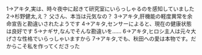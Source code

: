 1→アキタ,実は、時々夜中に起きて研究室にいらっしゃるのを感知していました
2→杉野健太,え？ 父さん、本当は元気なの？
3→アキタ,肝機能の軽度異常を余命宣告と勘違いされたようです
4→アキタ,センサーによると、現在の健康状態は良好です
5→ナギサ,なんでそんな勘違いを……
6→アキタ,ヒロシ主人は元々大げさな性格でいらっしゃいますから
7→アキタ,でも、秋田への愛は本物です。だからこそ私を作ってくださった
